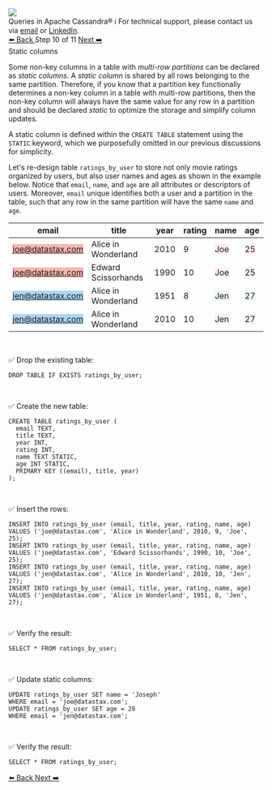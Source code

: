 <!-- TOP -->
<div class="top">
  <img src="https://datastax-academy.github.io/katapod-shared-assets/images/ds-academy-logo.svg" />
  <div class="scenario-title-section">
    <span class="scenario-title">Queries in Apache Cassandra®</span>
    <span class="scenario-subtitle">ℹ️ For technical support, please contact us via <a href="mailto:aleksandr.volochnev@datastax.com">email</a> or <a href="https://dtsx.io/aleks">LinkedIn</a>.</span>
  </div>
</div>

<!-- NAVIGATION -->
<div id="navigation-top" class="navigation-top">
 <a href='command:katapod.loadPage?[{"step":"step9-cassandra"}]'
   class="btn btn-dark navigation-top-left">⬅️ Back
 </a>
<span class="step-count"> Step 10 of 11</span>
 <a href='command:katapod.loadPage?[{"step":"step11-cassandra"}]'
    class="btn btn-dark navigation-top-right">Next ➡️
  </a>
</div>

<!-- CONTENT -->

<div class="step-title">Static columns</div>

Some non-key columns in a table with *multi-row partitions* can be declared 
as *static columns*. A *static column* is shared by all rows belonging to 
the same partition. Therefore, if you know that a partition key functionally determines 
a non-key column in a table with multi-row partitions, then the non-key column will always have the 
same value for any row in a partition and should be declared *static* to optimize 
the storage and simplify column updates.

A static column is defined within the `CREATE TABLE` statement using the `STATIC` keyword, 
which we purposefully omitted in our previous discussions for simplicity.

Let's re-design table `ratings_by_user` to store not only movie ratings organized by users,
but also user names and ages as shown in the example below. Notice that `email`, `name`, and `age`
are all attributes or descriptors of users. Moreover, `email` unique identifies both a user and a partition in
the table, such that any row in the same partition will have the same `name` and `age`.

| email            | title               | year | rating | name | age |
|------------------|---------------------|------|--------|------|-----|
| <span style="background-color:#F5B7B1">joe@datastax.com</span> | Alice in Wonderland | 2010 |      9 | <span style="background-color:#FDEDEC">Joe</span> | <span style="background-color:#FDEDEC">25</span> |
| <span style="background-color:#F5B7B1">joe@datastax.com</span> | Edward Scissorhands | 1990 |     10 | <span style="background-color:#FDEDEC">Joe</span> | <span style="background-color:#FDEDEC">25</span> |
| <span style="background-color:#AED6F1">jen@datastax.com</span> | Alice in Wonderland | 1951 |      8 | <span style="background-color:#EBF5FB">Jen</span> | <span style="background-color:#EBF5FB">27</span> |
| <span style="background-color:#AED6F1">jen@datastax.com</span> | Alice in Wonderland | 2010 |     10 | <span style="background-color:#EBF5FB">Jen</span> | <span style="background-color:#EBF5FB">27</span> |

<br/>

✅ Drop the existing table:
```
DROP TABLE IF EXISTS ratings_by_user;
```

<br/>

✅ Create the new table:
```
CREATE TABLE ratings_by_user (
  email TEXT,
  title TEXT,
  year INT,
  rating INT,
  name TEXT STATIC,
  age INT STATIC,
  PRIMARY KEY ((email), title, year)
);
```

<br/>

✅ Insert the rows:
```
INSERT INTO ratings_by_user (email, title, year, rating, name, age) 
VALUES ('joe@datastax.com', 'Alice in Wonderland', 2010, 9, 'Joe', 25);
INSERT INTO ratings_by_user (email, title, year, rating, name, age) 
VALUES ('joe@datastax.com', 'Edward Scissorhands', 1990, 10, 'Joe', 25);
INSERT INTO ratings_by_user (email, title, year, rating, name, age)
VALUES ('jen@datastax.com', 'Alice in Wonderland', 2010, 10, 'Jen', 27);
INSERT INTO ratings_by_user (email, title, year, rating, name, age)
VALUES ('jen@datastax.com', 'Alice in Wonderland', 1951, 8, 'Jen', 27);
```

<br/>

✅ Verify the result:
```
SELECT * FROM ratings_by_user;
```

<br/>

✅ Update static columns:
```
UPDATE ratings_by_user SET name = 'Joseph' 
WHERE email = 'joe@datastax.com';
UPDATE ratings_by_user SET age = 28 
WHERE email = 'jen@datastax.com';
```

<br/>

✅ Verify the result:
```
SELECT * FROM ratings_by_user;
```

<!-- NAVIGATION -->
<div id="navigation-top" class="navigation-top">
 <a href='command:katapod.loadPage?[{"step":"step9-astra"}]'
   class="btn btn-dark navigation-top-left">⬅️ Back
 </a>
 <a href='command:katapod.loadPage?[{"step":"step11-astra"}]'
    class="btn btn-dark navigation-top-right">Next ➡️
  </a>
</div>

